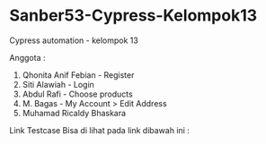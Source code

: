 # Sanber53-Cypress-Kelompok13
Cypress automation - kelompok 13

Anggota :
1. Qhonita Anif Febian - Register
2. Siti Alawiah - Login
3. Abdul Rafi - Choose products
4. M. Bagas - My Account > Edit Address
5. Muhamad Ricaldy Bhaskara

Link Testcase Bisa di lihat pada link dibawah ini :